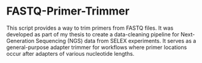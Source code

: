 # FASTQ-Primer-Trimmer
This script provides a way to trim primers from FASTQ files. It was developed as part of my thesis to create a data-cleaning pipeline for Next-Generation Sequencing (NGS) data from SELEX experiments. It serves as a general-purpose adapter trimmer for workflows where primer locations occur after adapters of various nucleotide lengths. 
